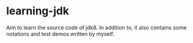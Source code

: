 # learning-jdk
Aim to learn the source code of jdk8. In addition to, it also contains some notations and test demos written by myself.
